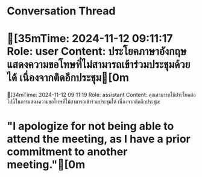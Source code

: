 # Conversation Thread

[35mTime: 2024-11-12 09:11:17
Role: user
Content: ประโยคภาษาอังกฤษ แสดงความขอโทษที่ไม่สามารถเข้าร่วมประชุมด้วยได้ เนื่องจากติดอีกประชุม[0m
==================================================
[34mTime: 2024-11-12 09:11:19
Role: assistant
Content: คุณสามารถใช้ประโยคต่อไปนี้ในการแสดงความขอโทษที่ไม่สามารถเข้าร่วมประชุมได้ เนื่องจากติดอีกประชุม:

"I apologize for not being able to attend the meeting, as I have a prior commitment to another meeting."[0m
==================================================
